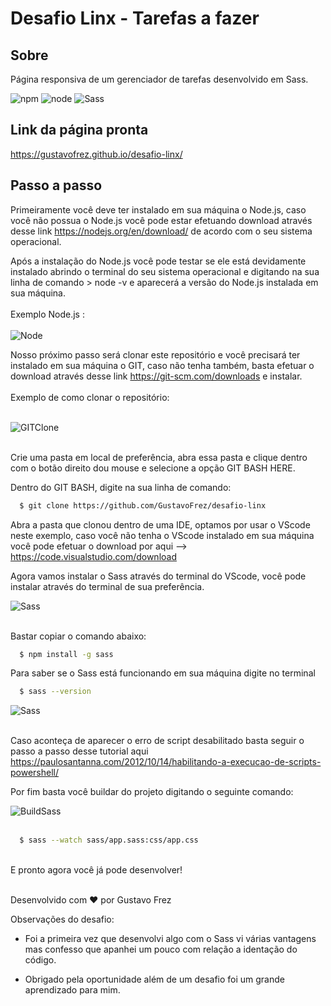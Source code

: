 # Desafio Linx - Tarefas a fazer


## Sobre

Página responsiva de um gerenciador de tarefas desenvolvido em Sass.

![npm](https://img.shields.io/badge/npm-6.1.13-orange)
![node](https://img.shields.io/badge/NodeJS-14.17.0-brightgreen)
![Sass](https://img.shields.io/badge/Sass-2.14.2-pink)

## Link da página pronta

  https://gustavofrez.github.io/desafio-linx/

## Passo a passo 

Primeiramente você deve ter instalado em sua máquina o Node.js, caso você não possua o Node.js você pode estar efetuando download através desse link https://nodejs.org/en/download/ de acordo com o seu sistema operacional.

Após a instalação do Node.js você pode testar se ele está devidamente instalado abrindo o terminal do seu sistema operacional e digitando na sua linha de comando > node -v e aparecerá a versão do Node.js instalada em sua máquina.
<br><br>
Exemplo Node.js :
<br><br>
![Node](https://i.ibb.co/w43WqSq/prompt-comando.png)

Nosso próximo passo será clonar este repositório e você precisará ter instalado em sua máquina o GIT, caso não tenha também, basta efetuar o download através desse link https://git-scm.com/downloads e instalar.
<br><br>
Exemplo de como clonar o repositório:
<br><br>

![GITClone](https://i.ibb.co/Zm0bxkb/git-clone-linx.png)
<br><br>

Crie uma pasta em local de preferência, abra essa pasta e clique dentro com o botão direito dou mouse e selecione a opção GIT BASH HERE.

Dentro do GIT BASH, digite na sua linha de comando:

```sh
  $ git clone https://github.com/GustavoFrez/desafio-linx
```

Abra a pasta que clonou dentro de uma IDE, optamos por usar o VScode neste exemplo, caso você não tenha o VScode instalado em sua máquina você pode efetuar o download por aqui --> https://code.visualstudio.com/download

Agora vamos instalar o Sass através do terminal do VScode, você pode instalar
através do terminal de sua preferência.

![Sass](https://i.ibb.co/fk2xgBc/npm-sass.png)
<br><br>

Bastar copiar o comando abaixo:

```sh
  $ npm install -g sass
```

Para saber se o Sass está funcionando em sua máquina digite no terminal

```sh
  $ sass --version
```

![Sass](https://i.ibb.co/LkR5g02/sass-version.png)
<br><br>

Caso aconteça de aparecer o erro de script desabilitado basta seguir o passo a passo desse tutorial aqui https://paulosantanna.com/2012/10/14/habilitando-a-execucao-de-scripts-powershell/


Por fim basta você buildar do projeto digitando o seguinte comando:

![BuildSass](https://i.ibb.co/Pwxh6fn/build-sass-certo.png)
<br><br>

```sh
  $ sass --watch sass/app.sass:css/app.css
```
<br>
E pronto agora você já pode desenvolver!
<br><br>

Desenvolvido com :heart: por Gustavo Frez

Observações do desafio:

- Foi a primeira vez que desenvolvi algo com o Sass vi várias vantagens mas confesso que apanhei um pouco com relação a identação do código.

- Obrigado pela oportunidade além de um desafio foi um grande aprendizado para mim.


